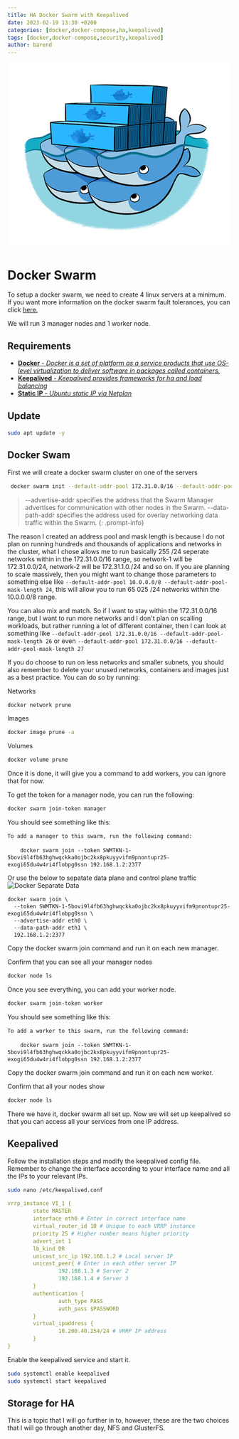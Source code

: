 ```yaml
---
title: HA Docker Swarm with Keepalived
date: 2023-02-19 13:30 +0200
categories: [docker,docker-compose,ha,keepalived]
tags: [docker,docker-compose,security,keepalived]
author: barend
---
```


![Docker Swarm](https://raw.githubusercontent.com/docker-library/docs/471fa6e4cb58062ccbf91afc111980f9c7004981/swarm/logo.png)

# Docker Swarm

To setup a docker swarm, we need to create 4 linux servers at a minimum. If you want more information on the docker swarm fault tolerances, you can click [here.](https://docs.docker.com/engine/swarm/admin_guide/#add-manager-nodes-for-fault-tolerance)

We will run 3 manager nodes and 1 worker node.

## Requirements

- [**Docker** - *Docker is a set of platform as a service products that use OS-level virtualization to deliver software in packages called containers.*](/posts/random-installations/#docker-and-docker-compose)
- [**Keepalived** - *Keepalived provides frameworks for ha and load balancing*](/posts/random-installations/#keepalived)
- [**Static IP** - *Ubuntu static IP via Netplan*](/posts/random-configurations/#static-ip)


## Update

```bash
sudo apt update -y
```

## Docker Swam

First we will create a docker swarm cluster on one of the servers

```bash
 docker swarm init --default-addr-pool 172.31.0.0/16 --default-addr-pool-mask-length 24 --advertise-addr eth0 --data-path-addr eth1
```

> --advertise-addr specifies the address that the Swarm Manager advertises for communication with other nodes in the Swarm.
> --data-path-addr specifies the address used for overlay networking data traffic within the Swarm.
{: .prompt-info}


The reason I created an address pool and mask length is because I do not plan on running hundreds and thousands of applications and networks in the cluster, what I chose allows me to run basically 255 /24 seperate networks within in the 172.31.0.0/16 range, so network-1 will be 172.31.0.0/24, network-2 will be 172.31.1.0./24 and so on. If you are planning to scale massively, then you might want to change those parameters to something else like `--default-addr-pool 10.0.0.0/8 --default-addr-pool-mask-length 24`, this will allow you to run 65 025 /24 networks within the 10.0.0.0/8 range.

You can also mix and match. So if I want to stay within the 172.31.0.0/16 range, but I want to run more networks and I don't plan on scalling workloads, but rather running a lot of different container, then I can look at something like `--default-addr-pool 172.31.0.0/16 --default-addr-pool-mask-length 26` or even `--default-addr-pool 172.31.0.0/16 --default-addr-pool-mask-length 27`

If you do choose to run on less networks and smaller subnets, you should also remember to delete your unused networks, containers and images just as a best practice. You can do so by running:

Networks
```bash
docker network prune
```

Images
```bash
docker image prune -a
```

Volumes
```bash
docker volume prune
```

Once it is done, it will give you a command to add workers, you can ignore that for now.

To get the token for a manager node, you can run the following:

```bash
docker swarm join-token manager
```

You should see something like this:

```
To add a manager to this swarm, run the following command:

    docker swarm join --token SWMTKN-1-5bovi9l4fb63hghwqckka0ojbc2kx8pkuyyvifm9pnontupr25-exogi65du4w4ri4flobpg0ssn 192.168.1.2:2377
```

Or use the below to sepatate data plane and control plane traffic ![Docker Separate Data](https://docs.docker.com/engine/swarm/networking/#use-a-separate-interface-for-control-and-data-traffic)

```
docker swarm join \
  --token SWMTKN-1-5bovi9l4fb63hghwqckka0ojbc2kx8pkuyyvifm9pnontupr25-exogi65du4w4ri4flobpg0ssn \
  --advertise-addr eth0 \
  --data-path-addr eth1 \
  192.168.1.2:2377
```

Copy the docker swarm join command and run it on each new manager.

Confirm that you can see all your manager nodes

```bash
docker node ls
```

Once you see everything, you can add your worker node.

```bash
docker swarm join-token worker
```

You should see something like this:

```config
To add a worker to this swarm, run the following command:

    docker swarm join --token SWMTKN-1-5bovi9l4fb63hghwqckka0ojbc2kx8pkuyyvifm9pnontupr25-exogi65du4w4ri4flobpg0ssn 192.168.1.2:2377
```

Copy the docker swarm join command and run it on each new worker.

Confirm that all your nodes show

```bash
docker node ls
```

There we have it, docker swarm all set up. Now we will set up keepalived so that you can access all your services from one IP address. 

## Keepalived

Follow the installation steps and modify the keepalived config file. Remember to change the interface according to your interface name and all the IPs to your relevant IPs.

```bash
sudo nano /etc/keepalived.conf
```

```yaml
vrrp_instance VI_1 {
        state MASTER
        interface eth0 # Enter in correct interface name
        virtual_router_id 10 # Unique to each VRRP instance
        priority 25 # Higher number means higher priority
        advert_int 1
        lb_kind DR
        unicast_src_ip 192.168.1.2 # Local server IP
        unicast_peer{ # Enter in each other server IP
                192.168.1.3 # Server 2
                192.168.1.4 # Server 3
        }
        authentication {
                auth_type PASS
                auth_pass $PASSWORD
        }
        virtual_ipaddress {
                10.200.40.254/24 # VRRP IP address
        }
}
```

Enable the keepalived service and start it.

```bash
sudo systemctl enable keepalived
sudo systemctl start keepalived
```

## Storage for HA

This is a topic that I will go further in to, however, these are the two choices that I will go through another day, NFS and GlusterFS.
